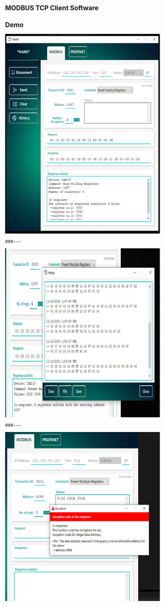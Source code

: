 ## MODBUS TCP Client Software

## Demo

<img src = "/img/modbus_page.png" width= "650" height= "650" />

###----

<img src = "/img/history_page.png" width= "650" height= "550" />

###----

<img src = "/img/exception_code.png" width= "650" height= "550" />
